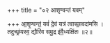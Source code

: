 +++
title = "०२ आशृण्वन्तं यवम्"

+++
आ॒शृ॒ण्वन्तं॒ यवं॑ दे॒वं यत्र॑ त्वाच्छा॒वदा॑मसि ।  
तदुच्छ्र॑यस्व॒ द्यौरि॑व समु॒द्र इ॑वै॒ध्यक्षि॑तः ॥२॥  